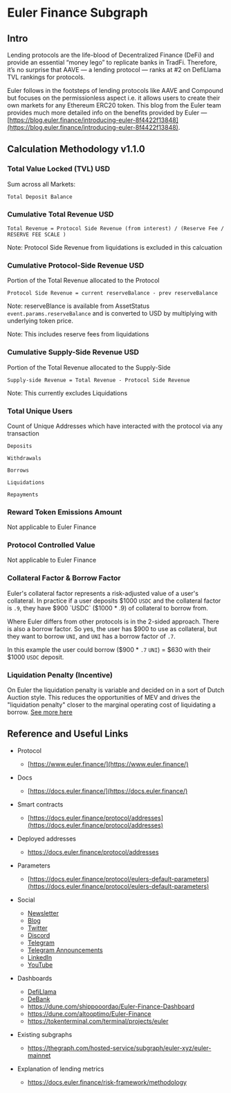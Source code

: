 # Euler Finance Subgraph

## Intro

Lending protocols are the life-blood of Decentralized Finance (DeFi) and provide an essential “money lego” to replicate banks in TradFi. Therefore, it’s no surprise that AAVE — a lending protocol — ranks at #2 on DefiLlama TVL rankings for protocols.

Euler follows in the footsteps of lending protocols like AAVE and Compound but focuses on the permissionless aspect i.e. it allows users to create their own markets for any Ethereum ERC20 token. This blog from the Euler team provides much more detailed info on the benefits provided by Euler — [https://blog.euler.finance/introducing-euler-8f4422f13848](https://blog.euler.finance/introducing-euler-8f4422f13848).

## Calculation Methodology v1.1.0

### Total Value Locked (TVL) USD

Sum across all Markets:

`Total Deposit Balance`

### Cumulative Total Revenue USD

`Total Revenue = Protocol Side Revenue (from interest) / (Reserve Fee / RESERVE FEE SCALE )`

Note: Protocol Side Revenue from liquidations is excluded in this calcuation

### Cumulative Protocol-Side Revenue USD

Portion of the Total Revenue allocated to the Protocol

`Protocol Side Revenue = current reserveBalance - prev reserveBalance`

Note: reserveBlance is available from AssetStatus `event.params.reserveBalance` and is converted to USD by multiplying with underlying token price.

Note: This includes reserve fees from liquidations

### Cumulative Supply-Side Revenue USD

Portion of the Total Revenue allocated to the Supply-Side

`Supply-side Revenue = Total Revenue - Protocol Side Revenue`

Note: This currently excludes Liquidations

### Total Unique Users

Count of Unique Addresses which have interacted with the protocol via any transaction

`Deposits`

`Withdrawals`

`Borrows`

`Liquidations`

`Repayments`

### Reward Token Emissions Amount

Not applicable to Euler Finance

### Protocol Controlled Value

Not applicable to Euler Finance

### Collateral Factor & Borrow Factor

Euler's collateral factor represents a risk-adjusted value of a user's collateral. In practice if a user deposits $1000 `USDC` and the collateral factor is `.9`, they have $900 `USDC` ($1000 \* .9) of collateral to borrow from.

Where Euler differs from other protocols is in the 2-sided approach. There is also a borrow factor. So yes, the user has $900 to use as collateral, but they want to borrow `UNI`, and `UNI` has a borrow factor of `.7`.

In this example the user could borrow ($900 \* `.7` `UNI`) = $630 with their $1000 `USDC` deposit.

### Liquidation Penalty (Incentive)

On Euler the liquidation penalty is variable and decided on in a sort of Dutch Auction style. This reduces the opportunities of MEV and drives the "liquidation penalty" closer to the marginal operating cost of liquidating a borrow. [See more here](https://docs.euler.finance/getting-started/white-paper#mev-resistance)

## Reference and Useful Links

- Protocol
  - [https://www.euler.finance/](https://www.euler.finance/)
- Docs
  - [https://docs.euler.finance/](https://docs.euler.finance/)
- Smart contracts

  - [https://docs.euler.finance/protocol/addresses](https://docs.euler.finance/protocol/addresses)

- Deployed addresses
  - https://docs.euler.finance/protocol/addresses
- Parameters
  - [https://docs.euler.finance/protocol/eulers-default-parameters](https://docs.euler.finance/protocol/eulers-default-parameters)
- Social
  - [Newsletter](https://newsletter.euler.finance/)
  - [Blog](https://blog.euler.finance/)
  - [Twitter](https://twitter.com/eulerfinance)
  - [Discord](https://t.co/yqSIrrJfWi?amp=1)
  - [Telegram](https://t.me/eulerfinance_official)
  - [Telegram Announcements](https://t.me/eulerfinance)
  - [LinkedIn](https://www.linkedin.com/company/euler-xyz/)
  - [YouTube](https://www.youtube.com/channel/UCoeP9dvbKoL17nqkNnUJBkg)
- Dashboards
  - [DefiLlama](https://defillama.com/protocol/euler)
  - [DeBank](https://debank.com/projects/euler)
  - https://dune.com/shippooordao/Euler-Finance-Dashboard
  - https://dune.com/altooptimo/Euler-Finance
  - https://tokenterminal.com/terminal/projects/euler
- Existing subgraphs
  - https://thegraph.com/hosted-service/subgraph/euler-xyz/euler-mainnet
- Explanation of lending metrics
  - https://docs.euler.finance/risk-framework/methodology
